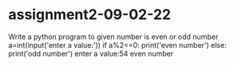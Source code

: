 # assignment2-09-02-22
Write a python program to given number is even or odd number
a=int(input('enter a value:'))
if a%2==0:
    print('even number')
else:
    print('odd number')
enter a value:54
even number
